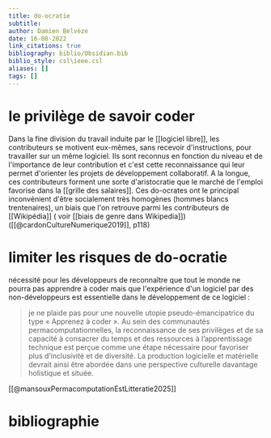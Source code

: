 ```yaml
---
title: do-ocratie
subtitle:
author: Damien Belvèze
date: 16-08-2022
link_citations: true
bibliography: biblio/Obsidian.bib
biblio_style: csl\ieee.csl
aliases: []
tags: []
---
```


# le privilège de savoir coder

Dans la fine division du travail induite par le [[logiciel libre]], les contributeurs se motivent eux-mêmes, sans recevoir d'instructions, pour travailler sur un même logiciel. Ils sont reconnus en fonction du niveau et de l'importance de leur contribution et c'est cette reconnaissance qui leur permet d'orienter les projets de développement collaboratif. A la longue, ces contributeurs forment une sorte d'aristocratie que le marché de l'emploi favorise dans la [[grille des salaires]]. 
Ces do-ocrates ont le principal inconvénient d'être socialement très homogènes (hommes blancs trentenaires), un biais que l'on retrouve parmi les contributeurs de [[Wikipédia]] ( voir [[biais de genre dans Wikipedia]]) ([[@cardonCultureNumerique2019]], p118)

# limiter les risques de do-ocratie

nécessité pour les développeurs de reconnaître que tout le monde ne pourra pas apprendre à coder mais que l'expérience d'un logiciel par des non-développeurs est essentielle dans le développement de ce logiciel : 

> je ne plaide pas pour une nouvelle utopie pseudo-émancipatrice du type « Apprenez à coder ». Au sein des communautés permacomputationnelles, la reconnaissance de ses privilèges et de sa capacité à consacrer du temps et des ressources à l’apprentissage technique est perçue comme une étape nécessaire pour favoriser plus d’inclusivité et de diversité. La production logicielle et matérielle devrait ainsi être abordée dans une perspective culturelle davantage holistique et située.

[[@mansouxPermacomputationEstLitteratie2025]]





# bibliographie

